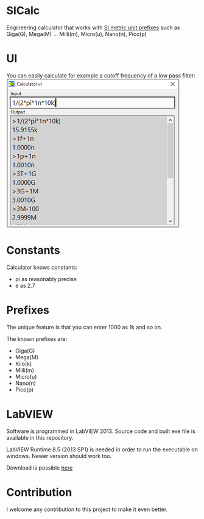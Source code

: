 # SICalc
Engineering calculator that works with [SI metric unit prefixes](https://en.wikipedia.org/wiki/Metric_prefix) such as Giga(G), Mega(M) ... Milli(m), Micro(u), Nano(n), Pico(p)

# UI

You can easily calculate for example a cutoff frequency of a low pass filter:
![userinterface](/images/UI.png)

# Constants

Calculator knows constants:
* pi as reasonably precise
* e as 2.7

# Prefixes

The unique feature is that you can enter 1000 as 1k and so on. 

The known prefixes are: 
* Giga(G)
* Mega(M)
* Kilo(k)
* Milli(m)
* Micro(u)
* Nano(n)
* Pico(p)

# LabVIEW

Software is programmed in LabVIEW 2013. Source code and built exe file is available in this repository.

LabVIEW Runtime 8.5 (2013 SP1) is needed in order to run the executable on windows. Newer version should work too.

Download is possible [here](https://www.ni.com/cs-cz/support/downloads/software-products/download.labview-runtime.html#306237)

# Contribution

I welcome any contribution to this project to make it even better.
